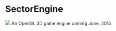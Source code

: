 # SectorEngine
<image src="https://magnum.travis-ci.com/siliconincorporated/SectorEngine.svg?token=gtsctyo6Xmch3stg71Ra&branch=Java" />
An OpenGL 3D game engine coming June, 2015
